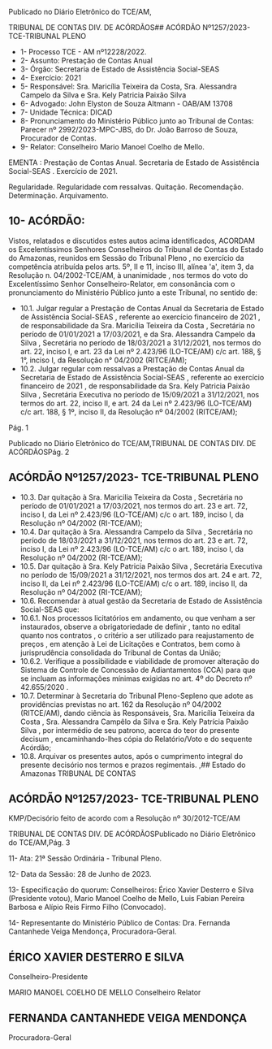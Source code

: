 Publicado  no  Diário  Eletrônico do TCE/AM,

TRIBUNAL DE CONTAS DIV. DE ACÓRDÃOS## ACÓRDÃO Nº1257/2023- TCE-TRIBUNAL PLENO

- 1- Processo TCE - AM nº12228/2022.
- 2- Assunto: Prestação de Contas Anual
- 3- Órgão: Secretaria de Estado de Assistência Social-SEAS
- 4- Exercício: 2021
- 5- Responsável: Sra. Maricília Teixeira da Costa, Sra. Alessandra Campelo da Silva e Sra. Kely Patricia Paixão Silva
- 6- Advogado: John Elyston de Souza Altmann - OAB/AM 13708
- 7- Unidade Técnica: DICAD
- 8- Pronunciamento  do  Ministério  Público  junto  ao  Tribunal  de  Contas: Parecer  nº 2992/2023-MPC-JBS, do Dr. João Barroso de Souza, Procurador de Contas.
- 9- Relator: Conselheiro Mario Manoel Coelho de Mello.

EMENTA :  Prestação  de  Contas  Anual.  Secretaria de  Estado  de  Assistência  Social-SEAS  .  Exercício de 2021.

Regularidade. Regularidade com ressalvas. Quitação. Recomendação. Determinação. Arquivamento.

## 10-  ACÓRDÃO:

Vistos, relatados e discutidos estes autos acima identificados, ACORDAM os Excelentíssimos Senhores Conselheiros do Tribunal de Contas do Estado do Amazonas, reunidos em Sessão do Tribunal Pleno , no exercício da competência atribuída pelos arts. 5º, II e 11, inciso III, alínea 'a', item 3, da Resolução n. 04/2002-TCE/AM, à unanimidade , nos termos do voto do Excelentíssimo Senhor Conselheiro-Relator, em consonância com o pronunciamento do Ministério Público junto a este Tribunal, no sentido de:

- 10.1. Julgar regular a Prestação de Contas Anual da Secretaria de Estado de  Assistência  Social-SEAS ,  referente  ao exercício  financeiro  de 2021 , de  responsabilidade  da Sra. Maricília Teixeira da  Costa , Secretária no período de 01/01/2021 a 17/03/2021, e da Sra. Alessandra Campelo da Silva , Secretária no período de 18/03/2021 a 31/12/2021, nos termos do art. 22, inciso I, e art. 23 da Lei nº 2.423/96 (LO-TCE/AM) c/c art. 188, § 1°, inciso I, da Resolução n° 04/2002 (RITCE/AM);
- 10.2. Julgar  regular  com  ressalvas a  Prestação  de  Contas  Anual  da Secretaria  de  Estado  de  Assistência  Social-SEAS , referente  ao exercício  financeiro  de  2021 , de  responsabilidade  da Sra.  Kely Patricia Paixão Silva , Secretária Executiva no período de 15/09/2021 a 31/12/2021, nos termos do art. 22, inciso II, e art. 24 da Lei nº 2.423/96 (LO-TCE/AM) c/c art. 188, § 1º, inciso II, da Resolução nº 04/2002 (RITCE/AM);

Pág. 1

Publicado  no  Diário  Eletrônico do TCE/AM,TRIBUNAL DE CONTAS DIV. DE ACÓRDÃOSPág. 2

## ACÓRDÃO Nº1257/2023- TCE-TRIBUNAL PLENO

- 10.3. Dar  quitação à Sra.  Maricilia  Teixeira  da  Costa , Secretária  no período de 01/01/2021 a 17/03/2021, nos termos do art. 23 e art. 72, inciso  I,  da  Lei  nº  2.423/96  (LO-TCE/AM)  c/c  o  art.  189,  inciso  I,  da Resolução nº 04/2002 (RI-TCE/AM);
- 10.4. Dar  quitação à Sra.  Alessandra  Campelo  da  Silva ,  Secretária  no período de 18/03/2021 a 31/12/2021, nos termos do art. 23 e art. 72, inciso  I,  da  Lei  nº  2.423/96  (LO-TCE/AM)  c/c  o  art.  189,  inciso  I,  da Resolução nº 04/2002 (RI-TCE/AM);
- 10.5. Dar quitação à Sra. Kely Patricia Paixão Silva , Secretária Executiva no período de 15/09/2021 a 31/12/2021, nos termos dos art. 24 e art. 72, inciso II, da Lei nº 2.423/96 (LO-TCE/AM) c/c o art. 189, inciso II, da Resolução nº 04/2002 (RI-TCE/AM);
- 10.6. Recomendar à  atual gestão da Secretaria de Estado de Assistência Social-SEAS que:
- 10.6.1. Nos processos licitatórios em andamento, ou que venham a ser instaurados,  observe  a obrigatoriedade  de  definir , tanto  no  edital quanto nos contratos , o critério a ser utilizado para reajustamento de  preços ,  em  atenção  à  Lei  de  Licitações  e  Contratos,  bem  como  à jurisprudência consolidada do Tribunal de Contas da União;
- 10.6.2. Verifique a possibilidade e viabilidade de promover alteração do Sistema  de  Controle  de  Concessão  de  Adiantamentos (CCA)  para que  se incluam  as  informações  mínimas  exigidas  no  art.  4º  do Decreto nº 42.655/2020 .
- 10.7. Determinar à  Secretaria  do  Tribunal  Pleno-Sepleno  que  adote  as providências  previstas  no  art.  162  da  Resolução  nº  04/2002  (RITCE/AM), dando ciência às Responsáveis, Sra. Maricília Teixeira da Costa , Sra.  Alessandra  Campêlo  da  Silva e Sra.  Kely  Patrícia Paixão  Silva , por  intermédio  de  seu  patrono,  acerca  do  teor  do presente decisum ,  encaminhando-lhes  cópia  do  Relatório/Voto  e  do sequente Acórdão;
- 10.8. Arquivar os presentes autos, após o cumprimento integral do presente decisório  nos termos e prazos regimentais. ,## Estado do Amazonas TRIBUNAL DE CONTAS

## ACÓRDÃO Nº1257/2023- TCE-TRIBUNAL PLENO

KMP/Decisório feito de acordo com a Resolução nº 30/2012-TCE/AM

TRIBUNAL DE CONTAS DIV. DE ACÓRDÃOSPublicado  no  Diário  Eletrônico do TCE/AM,Pág. 3

11-  Ata: 21ª Sessão Ordinária - Tribunal Pleno.

12-  Data da Sessão: 28 de Junho de 2023.

13-  Especificação do quorum: Conselheiros: Érico Xavier Desterro e Silva (Presidente votou), Mario Manoel Coelho de Mello, Luis Fabian Pereira Barbosa e Alípio Reis Firmo Filho (Convocado).

14-  Representante do Ministério Público de Contas: Dra. Fernanda Cantanhede Veiga Mendonça, Procuradora-Geral.

## ÉRICO XAVIER DESTERRO E SILVA

Conselheiro-Presidente

MARIO MANOEL COELHO DE MELLO Conselheiro Relator

## FERNANDA CANTANHEDE VEIGA MENDONÇA

Procuradora-Geral